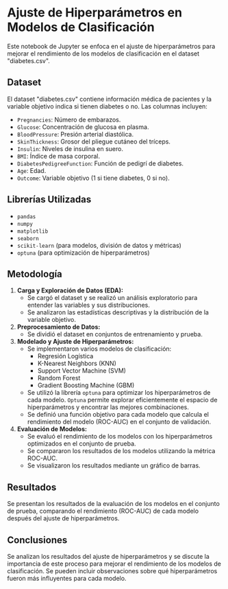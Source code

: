 # Ajuste de Hiperparámetros en Modelos de Clasificación

Este notebook de Jupyter se enfoca en el ajuste de hiperparámetros para mejorar el rendimiento de los modelos de clasificación en el dataset "diabetes.csv".

## Dataset

El dataset "diabetes.csv" contiene información médica de pacientes y la variable objetivo indica si tienen diabetes o no. Las columnas incluyen:

* `Pregnancies`: Número de embarazos.
* `Glucose`: Concentración de glucosa en plasma.
* `BloodPressure`: Presión arterial diastólica.
* `SkinThickness`: Grosor del pliegue cutáneo del tríceps.
* `Insulin`: Niveles de insulina en suero.
* `BMI`: Índice de masa corporal.
* `DiabetesPedigreeFunction`: Función de pedigrí de diabetes.
* `Age`: Edad.
* `Outcome`: Variable objetivo (1 si tiene diabetes, 0 si no).

## Librerías Utilizadas

* `pandas`
* `numpy`
* `matplotlib`
* `seaborn`
* `scikit-learn` (para modelos, división de datos y métricas)
* `optuna` (para optimización de hiperparámetros)

## Metodología

1.  **Carga y Exploración de Datos (EDA):**
    * Se cargó el dataset y se realizó un análisis exploratorio para entender las variables y sus distribuciones.
    * Se analizaron las estadísticas descriptivas y la distribución de la variable objetivo.
2.  **Preprocesamiento de Datos:**
    * Se dividió el dataset en conjuntos de entrenamiento y prueba.
3.  **Modelado y Ajuste de Hiperparámetros:**
    * Se implementaron varios modelos de clasificación:
        * Regresión Logística
        * K-Nearest Neighbors (KNN)
        * Support Vector Machine (SVM)
        * Random Forest
        * Gradient Boosting Machine (GBM)
    * Se utilizó la librería `optuna` para optimizar los hiperparámetros de cada modelo. `Optuna` permite explorar eficientemente el espacio de hiperparámetros y encontrar las mejores combinaciones.
    * Se definió una función objetivo para cada modelo que calcula el rendimiento del modelo (ROC-AUC) en el conjunto de validación.
4.  **Evaluación de Modelos:**
    * Se evaluó el rendimiento de los modelos con los hiperparámetros optimizados en el conjunto de prueba.
    * Se compararon los resultados de los modelos utilizando la métrica ROC-AUC.
    * Se visualizaron los resultados mediante un gráfico de barras.

## Resultados

Se presentan los resultados de la evaluación de los modelos en el conjunto de prueba, comparando el rendimiento (ROC-AUC) de cada modelo después del ajuste de hiperparámetros.

## Conclusiones

Se analizan los resultados del ajuste de hiperparámetros y se discute la importancia de este proceso para mejorar el rendimiento de los modelos de clasificación. Se pueden incluir observaciones sobre qué hiperparámetros fueron más influyentes para cada modelo.